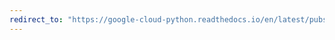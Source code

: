 ```yaml
---
redirect_to: "https://google-cloud-python.readthedocs.io/en/latest/pubsub/publisher/api/batch.html"
---
```

